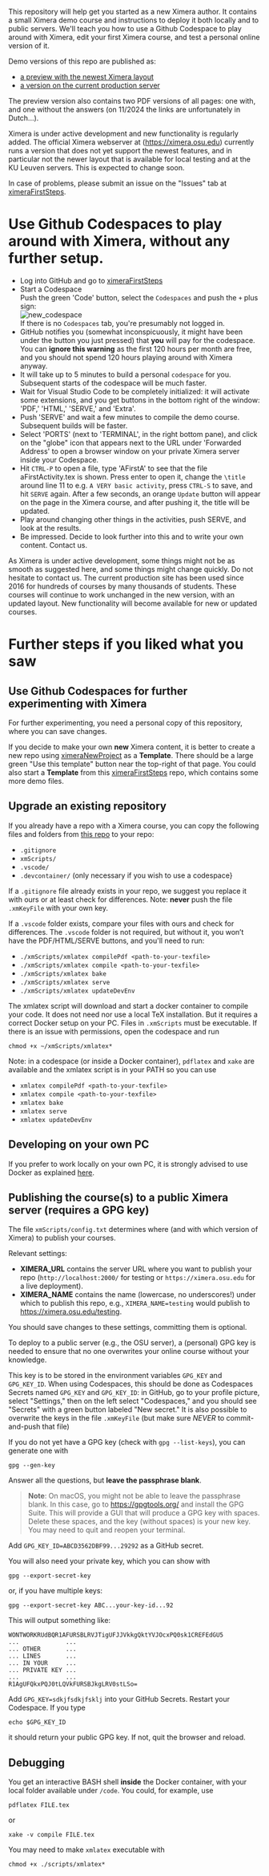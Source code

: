 This repository will help get you started as a new Ximera author. It contains a small Ximera demo course and instructions to deploy it both locally and to public servers. 
We'll teach you how to use a Github Codespace to play around with Ximera, edit your first Ximera course, and test a personal online version of it.

Demo versions of this repo are published as:

- [a preview with the newest Ximera layout](https://set.kuleuven.be/voorkennis/firststeps24/aFirstXourseVariant/aFirstFolder/aFirstActivityVariant)
- [a version on the current production server](https://ximera.osu.edu/firststeps24/aFirstXourse/aFirstFolder/aFirstActivity)

The preview version also contains two PDF versions of all pages: one with, and one without the answers (on 11/2024 the links are unfortunately in Dutch...).


Ximera is under active development and new functionality is regularly added. The official Ximera webserver at (https://ximera.osu.edu) currently runs a version that does not yet support the newest features, and in particular not the newer layout that is available for local testing and at the KU Leuven servers. This is expected to change soon.

In case of problems, please submit an issue on the "Issues" tab at [ximeraFirstSteps](https://github.com/XimeraProject/ximeraFirstSteps).



# Use Github Codespaces to play around with Ximera, without any further setup.

- Log into GitHub and go to [ximeraFirstSteps](https://github.com/XimeraProject/ximeraFirstSteps)
- Start a Codespace
<br>Push the green 'Code' button, select the `Codespaces` and push the `+` plus sign:
<br>![new_codespace](https://github.com/user-attachments/assets/8abac097-77ad-4187-a4fc-38d5acff62b6)
<br>If there is no `Codespaces` tab, you're presumably not logged in.
- GitHub notifies you (somewhat inconspicuously, it might have been under the button you just pressed) that **you** will pay for the codespace. You can **ignore this warning** as the first 120 hours per month are free, and you should not spend 120 hours playing around with Ximera anyway.
- It will take up to 5 minutes to build a personal `codespace` for you. Subsequent starts of the codespace will be much faster.
- Wait for Visual Studio Code to be completely initialized: it will activate some extensions, and you get buttons in the bottom right of the window: 'PDF,' 'HTML,' 'SERVE,' and 'Extra'. 
- Push 'SERVE' and wait a few minutes to compile the demo course. Subsequent builds will be faster.
- Select 'PORTS' (next to 'TERMINAL', in the right bottom pane), and click on the "globe" icon that appears next to the URL under 'Forwarded Address' to open a browser window on your private Ximera server inside your Codespace.
- Hit `CTRL-P` to open a file, type 'AFirstA' to see that the file aFirstActivity.tex is shown. Press enter to open it, change the `\title` around line 11 to e.g. `A VERY basic activity`, press `CTRL-S` to save, and hit `SERVE` again. After a few seconds, an orange `Update` button will appear on the page in the Ximera course, and after pushing it, the title will be updated. 
- Play around changing other things in the activities, push SERVE, and look at the results.
- Be impressed. Decide to look further into this and to write your own content. Contact us.

As Ximera is under active development, some things might not be as smooth as suggested here, and some things might change quickly. Do not hesitate to contact us. 
The current production site has been used since 2016 for hundreds of courses by many thousands of students. These courses will continue to work unchanged in the new version, with an updated layout. 
New functionality will become available for new or updated courses.

#  Further steps if you liked what you saw

## Use Github Codespaces for further experimenting with Ximera

For further experimenting, you need a personal copy of this repository, where you can save changes.

If you decide to make your own **new** Ximera content, it is better to create a new repo using [ximeraNewProject](https://github.com/XimeraProject/ximeraNewProject) as a **Template**. There should be a large green "Use this template" button near the top-right of that page. You could also start a **Template** from this [ximeraFirstSteps](https://github.com/XimeraProject/ximeraFirstSteps) repo, which contains some more demo files.

## Upgrade an existing repository

If you already have a repo with a Ximera course, you can 
copy the following files and folders from [this repo](https://github.com/XimeraProject/ximeraNewProject) to your repo:

- `.gitignore`
- `xmScripts/`
- `.vscode/`
- `.devcontainer/` (only necessary if you wish to use a codespace}

If a `.gitignore` file already exists in your repo, we suggest you replace it with ours or at least check for differences. Note: **never** push the file `.xmKeyFile` with your own key.

If a `.vscode` folder exists, compare your files with ours and check for differences.
The `.vscode` folder is not required, but without it, you won’t have the PDF/HTML/SERVE buttons, and you'll need to run:

- `./xmScripts/xmlatex compilePdf <path-to-your-texfile>`
- `./xmScripts/xmlatex compile <path-to-your-texfile>`
- `./xmScripts/xmlatex bake`
- `./xmScripts/xmlatex serve`
- `./xmScripts/xmlatex updateDevEnv`


The xmlatex script will download and start a docker container to compile your code. It does not need nor use a local TeX installation. But it requires a correct Docker setup on your PC.
Files in `.xmScripts` must be executable. If there is an issue with permissions, open the codespace and run
```
chmod +x ~/xmScripts/xmlatex*
```
Note: in a codespace (or inside a Docker container), `pdflatex` and `xake` are available and the xmlatex script is in your PATH so you can use

- `xmlatex compilePdf <path-to-your-texfile>`
- `xmlatex compile <path-to-your-texfile>`
- `xmlatex bake`
- `xmlatex serve`
- `xmlatex updateDevEnv`



## Developing on your own PC

If you prefer to work locally on your own PC, it is strongly advised to use Docker as explained [here](README_localsetup.md).


## Publishing the course(s) to a public Ximera server (requires a GPG key)

The file `xmScripts/config.txt` determines where (and with which version of Ximera) to publish your courses.

Relevant settings:

- **XIMERA_URL** contains the server URL where you want to publish your repo (`http://localhost:2000/` for testing or `https://ximera.osu.edu` for a live deployment).
- **XIMERA_NAME** contains the name (lowercase, no underscores!) under which to publish this repo, e.g., `XIMERA_NAME=testing` would publish to https://ximera.osu.edu/testing.

You should save changes to these settings, committing them is optional.

To deploy to a public server (e.g., the OSU server), a (personal) GPG key is needed to ensure that no one overwrites your online course without your knowledge.

This key is to be stored in the environment variables `GPG_KEY` and `GPG_KEY_ID`.
When using Codespaces, this should be done as Codespaces Secrets named `GPG_KEY` and `GPG_KEY_ID`: in GitHub, go to your profile picture, select "Settings," then on the left select "Codespaces," and you should see "Secrets" with a green button labeled "New secret."
It is also possible to overwrite the keys in the file `.xmKeyFile` (but make sure *NEVER* to commit-and-push that file)


If you do not yet have a GPG key (check with `gpg --list-keys`), you can generate one with
```
gpg --gen-key
```
Answer all the questions, but **leave the passphrase blank**.

> **Note**: On macOS, you might not be able to leave the passphrase blank. In this case, go to https://gpgtools.org/ and install the GPG Suite. This will provide a GUI that will produce a GPG key with spaces. Delete these spaces, and the key (without spaces) is your new key. You may need to quit and reopen your terminal.

Add `GPG_KEY_ID=ABCD3562DBF99...29292` as a GitHub secret.

You will also need your private key, which you can show with
```
gpg --export-secret-key
```
or, if you have multiple keys:
```
gpg --export-secret-key ABC...your-key-id...92
```
This will output something like:
```
WONTWORKRUdBQR1AFURSBLRVJTigUFJJVkkgQktYVJOcxPQ0sk1CREFEdGU5 
...             ...
... OTHER       ...
... LINES       ...
... IN YOUR     ...
... PRIVATE KEY ... 
...             ...
R1AgUFQkxPQJ0tLQVkFURSBJkgLRV0stLSo=
```
Add `GPG_KEY=sdkjfsdkjfsklj` into your GitHub Secrets. Restart your Codespace. If you type
```
echo $GPG_KEY_ID
```
it should return your public GPG key. If not, quit the browser and reload.




## Debugging

You get an interactive BASH shell **inside** the Docker container, with your local folder available under `/code`.
You could, for example, use
```
pdflatex FILE.tex
```
or
```
xake -v compile FILE.tex
```

You may need to make `xmlatex` executable with
```
chmod +x ./scripts/xmlatex*
```
